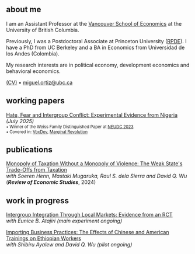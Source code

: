 ## about me

I am an Assistant Professor at the [Vancouver School of Economics](https://economics.ubc.ca/) at the University of British Columbia.

Previously, I was a Postdoctoral Associate at Princeton University ([RPDE](https://rpde.princeton.edu/)). I have a PhD from UC Berkeley and a BA in Economics from Universidad de los Andes (Colombia).

My research interests are in political economy, development economics and behavioral economics.

[(CV)](pdf/CV_MO.pdf) • miguel.ortiz@ubc.ca


## working papers

[Hate, Fear and Intergroup Conflict: Experimental Evidence from Nigeria](pdf/HateFear_Ortiz.pdf)<br/>
_(July 2025)_ <br/>
<span style="font-size:0.8em;">• Winner of the Weiss Family Distinguished Paper at [NEUDC 2023](https://www.hks.harvard.edu/centers/cid/events/neudc-2023-conference/agenda)</span><br>
<span style="font-size:0.8em;">• Covered in: [VoxDev](https://voxdev.org/topic/institutions-political-economy/fear-more-hate-drives-intergroup-conflict-nigeria), [Marginal Revolution](https://marginalrevolution.com/marginalrevolution/2023/11/is-fear-a-bigger-problem-than-hate.html)</span>

## publications

[Monopoly of Taxation Without a Monopoly of Violence: The Weak State's Trade-Offs from Taxation](pdf/Monopoly_of_Taxation.pdf)<br/>
_with Soeren Henn, Mastaki Mugaruka, Raul S. dela Sierra and David Q. Wu_ <br/>
(_**Review of Economic Studies**_, 2024) <br/>
<!-- <span style="font-size:0.8em;">• Summary for a broader audience: [here](https://miguelortizp.github.io/)</span> (Lo de las flechas es para volverlo comentario) -->

## work in progress

[Intergroup Integration Through Local Markets: Evidence from an RCT](https://miguelortizp.github.io/)<br/>
_with Eunice B. Atajiri_ _(main experiment ongoing)_

[Importing Business Practices: The Effects of Chinese and American Trainings on Ethiopian Workers](https://miguelortizp.github.io/)<br/>
_with Shibiru Ayalew and David Q. Wu_ _(pilot ongoing)_



